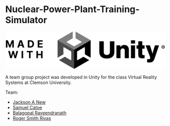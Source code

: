 # Nuclear-Power-Plant-Training-Simulator

![alt text](https://github.com/RogerSmithR/Nuclear-Power-Plant-Training-Simulator/blob/main/made-with-unity.png?raw=true)

A team group project was developed in Unity for the class Virtual Reality Systems at Clemson University.

Team:

- [Jackson A New](https://github.com/jackson-new)
- [Samuel Catoe](https://github.com/sjcatoe)
- [Balagopal Raveendranath](https://github.com/balagopalrn/)
- [Roger Smith Rivas](https://github.com/RogerSmithR)
